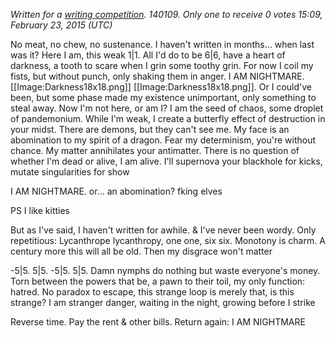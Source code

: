 *Written for a [writing competition](http://elementscommunity.org/forum/competitions/short-story-competition-day-off-%28voting%29). 140109. Only one to receive 0 votes 15:09, February 23, 2015 (UTC)*

No meat, no chew, no sustenance. I haven't written in months... when last was it? Here I am, this weak 1\|1. All I'd do to be 6\|6, have a heart of darkness, a tooth to scare when I grin some toothy grin. For now I coil my fists, but without punch, only shaking them in anger. I AM NIGHTMARE. [[Image:Darkness18x18.png]] [[Image:Darkness18x18.png]]. Or I could've been, but some phase made my existence unimportant, only something to steal away. Now I'm not here, or am I? I am the seed of chaos, some droplet of pandemonium. While I'm weak, I create a butterfly effect of destruction in your midst. There are demons, but they can't see me. My face is an abomination to my spirit of a dragon. Fear my determinism, you're without chance. My matter annihilates your antimatter. There is no question of whether I'm dead or alive, I am alive. I'll supernova your blackhole for kicks, mutate singularities for show

I AM NIGHTMARE. or... an abomination? fking elves

PS I like kitties

But as I've said, I haven't written for awhile. & I've never been wordy. Only repetitious: Lycanthrope lycanthropy, one one, six six. Monotony is charm. A century more this will all be old. Then my disgrace won't matter

-5\|5. 5\|5. -5\|5. 5\|5. Damn nymphs do nothing but waste everyone's money. Torn between the powers that be, a pawn to their toil, my only function: hatred. No paradox to escape, this strange loop is merely that, is this strange? I am stranger danger, waiting in the night, growing before I strike

Reverse time. Pay the rent & other bills. Return again: I AM NIGHTMARE

